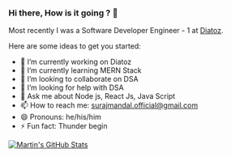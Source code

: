 ### Hi there, How is it going ? 👋
Most recently I was a Software Developer Engineer - 1  at [Diatoz](https://diatoz.com/).


Here are some ideas to get you started:

- 🔭 I’m currently working on Diatoz
- 🌱 I’m currently learning MERN Stack
- 👯 I’m looking to collaborate on DSA
- 🤔 I’m looking for help with DSA
- 💬 Ask me about  Node js, React Js, Java Script
- 📫 How to reach me: surajmandal.official@gmail.com
- 😄 Pronouns: he/his/him
- ⚡ Fun fact: Thunder begin
<a href="https://github.com/suraj69">
  <img align="center" src="https://github-readme-stats.vercel.app/api?username=suraj69&show_icons=true&line_height=27&count_private=true&show_icons=true&theme=tokyonight" alt="Martin's GitHub Stats" />
</a>
<!--
<a href="https://github.com/suraj69">
  <img align="center" src="https://github-readme-stats.vercel.app/api/top-langs/?username=suraj69&count_private=true&title_color=ffffff&text_color=c9cacc&icon_color=2bbc8a&bg_color=1d1f21" />
</a>
-->
